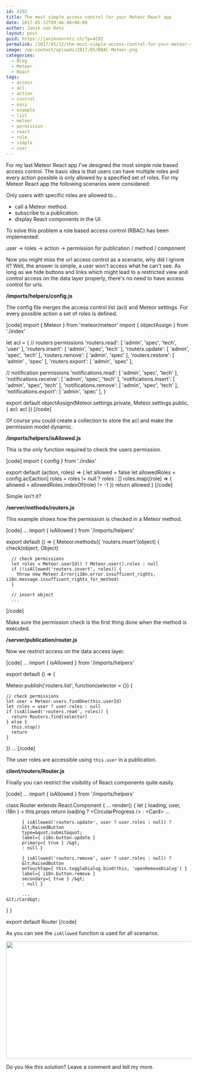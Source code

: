 ```yaml
---
id: 4292
title: The most simple access control for your Meteor React app
date: 2017-05-12T09:46:48+00:00
author: Janik von Rotz
layout: post
guid: https://janikvonrotz.ch/?p=4292
permalink: /2017/05/12/the-most-simple-access-control-for-your-meteor-react-app/
image: /wp-content/uploads/2017/05/RBAC-Meteor.png
categories:
  - Blog
  - Meteor
  - React
tags:
  - access
  - acl
  - action
  - control
  - easy
  - example
  - list
  - meteor
  - permission
  - react
  - role
  - simple
  - user
---
```

For my last Meteor React app I've designed the most simple role based access control. The basic idea is that users can have multiple roles and every action possible is only allowed by a specified set of roles. For my Meteor React app the following scenarios were considered: 
<!--more-->

Only users with specific roles are allowed to...

 * call a Meteor method.
 * subscribe to a publication.
 * display React components in the UI.

To solve this problem a role based access control (RBAC) has been implemented:

user -> roles -> action -> permission for publication / method / component

Now you might miss the url access control as a scenario, why did I ignore it? Well, the answer is simple, a user won't access what he can't see. As long as we hide buttons and links which might lead to a restricted view and control access on the data layer properly, there's no need to have access control for urls.

**/imports/helpers/config.js**

The config file merges the access control list (acl) and Meteor settings. For every possible action a set of roles is defined.

[code]
import { Meteor } from 'meteor/meteor'
import { objectAssign } from './index'

let acl = {
  // routers permissions
  'routers.read': [ 'admin', 'spec', 'tech', 'user' ],
  'routers.insert': [ 'admin', 'spec', 'tech' ],
  'routers.update': [ 'admin', 'spec', 'tech' ],
  'routers.remove': [ 'admin', 'spec' ],
  'routers.restore': [ 'admin' , 'spec' ],
  'routers.export': [ 'admin', 'spec' ],

  // notification permissions
  'notifications.read': [ 'admin', 'spec', 'tech' ],
  'notifications.receive': [ 'admin', 'spec', 'tech' ],
  'notifications.insert': [ 'admin', 'spec', 'tech' ],
  'notifications.remove': [ 'admin', 'spec', 'tech' ],
  'notifications.export': [ 'admin', 'spec' ],
}

export default objectAssign(Meteor.settings.private, Meteor.settings.public, { acl: acl })
[/code]

Of course you could create a collection to store the acl and make the permission model dynamic.

**/imports/helpers/isAllowed.js**

This is the only function required to check the users permission.

[code]
import { config } from './index'

export default (action, roles) =&gt; {
  let allowed = false
  let allowedRoles = config.acl[action]
  roles = roles != null ? roles : []
  roles.map((role) =&gt; {
     allowed = allowedRoles.indexOf(role) != -1
  })
  return allowed
}
[/code]

Simple isn't it?

**/server/methods/routers.js**

This example shows how the permission is checked in a Meteor method.

[code]
...
import { isAllowed } from '/imports/helpers'

export default () =&gt; {
  Meteor.methods({
    'routers.insert'(object) {
      check(object, Object)

      // check permissions
      let roles = Meteor.userId() ? Meteor.user().roles : null
      if (!isAllowed('routers.insert', roles)) {
        throw new Meteor.Error(i18n.error.insufficent_rights, i18n.message.insufficent_rights_for_method)
      }

      // insert object
      ...
[/code]

Make sure the permission check is the first thing done when the method is executed.

**/server/publication/router.js**

Now we restrict access on the data access layer.

[code]
...
import { isAllowed } from '/imports/helpers'

export default () =&gt; {

  Meteor.publish('routers.list', function(selector = {}) {

    // check permissions
    let user = Meteor.users.findOne(this.userId)
    let roles = user ? user.roles : null
    if (isAllowed('routers.read', roles)) {
      return Routers.find(selector)
    } else {
      this.stop()
      return
    }
  })
  ...
[/code]

The user roles are accessible using `this.user` in a publication.

**client/routers/Router.js**

Finally you can restrict the visibility of React components quite easily.

[code]
...
import { isAllowed } from '/imports/helpers'

class Router extends React.Component {
  ...
  render() {
    let { loading, user, i18n } = this.props
    return loading ? &lt;CircularProgress /&gt; : &lt;Card&gt;
          ...

          { isAllowed('routers.update', user ? user.roles : null) ?
          &lt;RaisedButton
          type=&quot;submit&quot;
          label={ i18n.button.update }
          primary={ true } /&gt;
          : null }

          { isAllowed('routers.remove', user ? user.roles : null) ?
          &lt;RaisedButton
          onTouchTap={ this.toggleDialog.bind(this, 'openRemoveDialog') }
          label={ i18n.button.remove }
          secondary={ true } /&gt;
          : null }

          ...
    &lt;/Card&gt;
  }
}

export default Router
[/code]

As you can see the `isAllowed` function is used for all scenarios.

<a href="https://janikvonrotz.ch/wp-content/uploads/2017/05/Meteor-React-component-access-control.gif"><img src="https://janikvonrotz.ch/wp-content/uploads/2017/05/Meteor-React-component-access-control.gif" alt="" width="640" height="319" class="aligncenter size-full wp-image-4297" /></a>

Do you like this solution? Leave a comment and tell my more.

